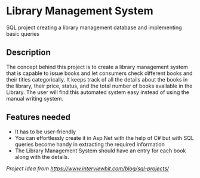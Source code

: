 # Library Management System
SQL project creating a library management database and implementing basic queries

## Description
The concept behind this project is to create a library management system that is capable to issue books and let consumers check different books and their titles categorically. It keeps track of all the details about the books in the library, their price, status, and the total number of books available in the Library. The user will find this automated system easy instead of using the manual writing system.


## Features needed
- It has to be user-friendly
- You can effortlessly create it in Asp.Net with the help of C# but with SQL queries become handy in extracting the required information
- The Library Management System should have an entry for each book along with the details.

*Project Idea from https://www.interviewbit.com/blog/sql-projects/*
